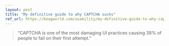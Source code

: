 ```yaml
---
layout: post
title: "My definitive guide to why CAPTCHA sucks"
ref_url: https://boagworld.com/usability/my-definitive-guide-to-why-captcha-sucks
---
```


> “CAPTCHA is one of the most damaging UI practices causing 38% of people to fail on their first attempt.”
